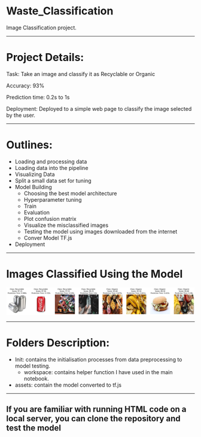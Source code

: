 # Waste_Classification

Image Classification project.

--------------------------------------------------------------------------------------------------------

# Project Details:

Task:			Take an image and classify it as Recyclable or Organic

Accuracy:		93%

Prediction time:	0.2s to 1s

Deployment: Deployed to a simple web page to classify the image selected by the user.

--------------------------------------------------------------------------------------------------------
# Outlines:

- Loading and processing data
- Loading data into the pipeline
- Visualizing Data
- Split a small data set for tuning
- Model Building
	- Choosing the best model architecture
	- Hyperparameter tuning
	- Train
	- Evaluation
	- Plot confusion matrix
	- Visualize the misclassified images
	- Testing the model using images downloaded from the internet
   	- Conver Model TF.js
- Deployment
-------------------------------------------------------------------------------
# Images Classified Using the Model
![](Init/docs/doc1.png)

--------------------------------------------------------------------------------------------------------

# Folders Description:

- Init: contains the initialisation processes from data preprocessing to model testing.
	- workspace: contains helper function I have used in the main notebook.
- assets: contain the model converted to tf.js

-------------------------------------------------------

## If you are familiar with running HTML code on a local server, you can clone the repository and test the model
